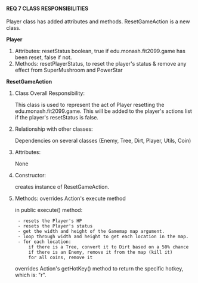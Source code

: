 #### REQ 7 CLASS RESPONSIBILITIES 

Player class has added attributes and methods.
ResetGameAction is a new class.

**Player**
1. Attributes:
   resetStatus boolean, true if edu.monash.fit2099.game has been reset, false if not.
2. Methods:
   resetPlayerStatus, to reset the player's status & remove any effect from SuperMushroom and PowerStar
        

**ResetGameAction**
1. Class Overall Responsibility:

    This class is used to represent the act of Player resetting the edu.monash.fit2099.game.
    This will be added to the player's actions list if the player's resetStatus is false.

2. Relationship with other classes:
    
    Dependencies on several classes (Enemy, Tree, Dirt, Player, Utils, Coin)

3. Attributes: 

    None
    
4. Constructor: 
    
    creates instance of ResetGameAction.
 
5. Methods: 
    overrides Action's execute method
        
    in public execute() method:
    
        - resets the Player's HP
        - resets the Player's status
        - get the width and height of the Gamemap map argument.
        - loop through width and height to get each location in the map.
        - for each location:
            if there is a Tree, convert it to Dirt based on a 50% chance
            if there is an Enemy, remove it from the map (kill it)
            for all coins, remove it
          
    overrides Action's getHotKey() method to return the specific hotkey, which is: "r".
